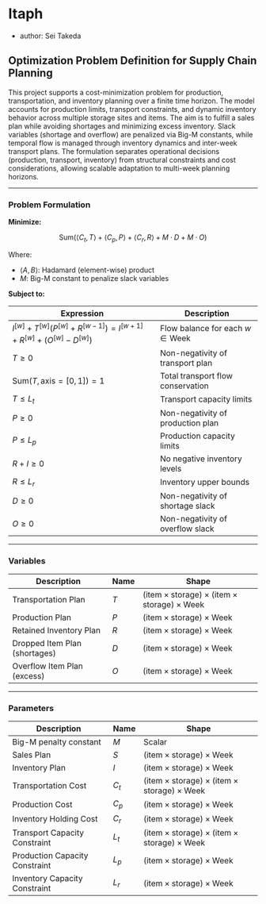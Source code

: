 # Itaph
- author: Sei Takeda

## Optimization Problem Definition for Supply Chain Planning

This project supports a cost-minimization problem for production, transportation, and inventory planning over a finite time horizon.
The model accounts for production limits, transport constraints, and dynamic inventory behavior across multiple storage sites and items.
The aim is to fulfill a sales plan while avoiding shortages and minimizing excess inventory.
Slack variables (shortage and overflow) are penalized via Big-M constants, while temporal flow is managed through inventory dynamics and inter-week transport plans.
The formulation separates operational decisions (production, transport, inventory) from structural constraints and cost considerations, allowing scalable adaptation to multi-week planning horizons.

---

### Problem Formulation

**Minimize:**

$$
\text{Sum}(\langle C_t, T \rangle + \langle C_p, P \rangle + \langle C_r, R \rangle + M \cdot D + M \cdot O)
$$

Where:

* $\langle A, B \rangle$: Hadamard (element-wise) product
* $M$: Big-M constant to penalize slack variables

**Subject to:**

| Expression                                                                            | Description                               |
| ------------------------------------------------------------------------------------- | ----------------------------------------- |
| $I^{[w]} + T^{[w]}(P^{[w]} + R^{[w-1]}) = I^{[w+1]} + R^{[w]} + (O^{[w]} - D^{[w]})$  | Flow balance for each $w \in \text{Week}$ |
| $T \geq 0$                                                                            | Non-negativity of transport plan          |
| $\text{Sum}(T, \text{axis} = [0, 1]) = 1$                                             | Total transport flow conservation         |
| $T \leq L_t$                                                                          | Transport capacity limits                 |
| $P \geq 0$                                                                            | Non-negativity of production plan         |
| $P \leq L_p$                                                                          | Production capacity limits                |
| $R + I \geq 0$                                                                        | No negative inventory levels              |
| $R \leq L_r$                                                                          | Inventory upper bounds                    |
| $D \geq 0$                                                                            | Non-negativity of shortage slack          |
| $O \geq 0$                                                                            | Non-negativity of overflow slack          |

---

### Variables

| Description                   | Name | Shape                                                                                               |
| ----------------------------- | ---- | --------------------------------------------------------------------------------------------------- |
| Transportation Plan           | $T$  | $(\text{item} \times \text{storage}) \times (\text{item} \times \text{storage}) \times \text{Week}$ |
| Production Plan               | $P$  | $(\text{item} \times \text{storage}) \times \text{Week}$                                            |
| Retained Inventory Plan       | $R$  | $(\text{item} \times \text{storage}) \times \text{Week}$                                            |
| Dropped Item Plan (shortages) | $D$  | $(\text{item} \times \text{storage}) \times \text{Week}$                                            |
| Overflow Item Plan (excess)   | $O$  | $(\text{item} \times \text{storage}) \times \text{Week}$                                            |

---

### Parameters

| Description                    | Name  | Shape                                                                                               |
| ------------------------------ | ----- | --------------------------------------------------------------------------------------------------- |
| Big-M penalty constant         | $M$   | Scalar                                                                                              |
| Sales Plan                     | $S$   | $(\text{item} \times \text{storage}) \times \text{Week}$                                            |
| Inventory Plan                 | $I$   | $(\text{item} \times \text{storage}) \times \text{Week}$                                            |
| Transportation Cost            | $C_t$ | $(\text{item} \times \text{storage}) \times (\text{item} \times \text{storage}) \times \text{Week}$ |
| Production Cost                | $C_p$ | $(\text{item} \times \text{storage}) \times \text{Week}$                                            |
| Inventory Holding Cost         | $C_r$ | $(\text{item} \times \text{storage}) \times \text{Week}$                                            |
| Transport Capacity Constraint  | $L_t$ | $(\text{item} \times \text{storage}) \times (\text{item} \times \text{storage}) \times \text{Week}$ |
| Production Capacity Constraint | $L_p$ | $(\text{item} \times \text{storage}) \times \text{Week}$                                            |
| Inventory Capacity Constraint  | $L_r$ | $(\text{item} \times \text{storage}) \times \text{Week}$                                            |
